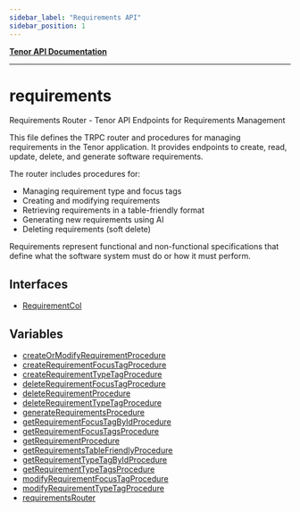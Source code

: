 ```yaml
---
sidebar_label: "Requirements API"
sidebar_position: 1
---
```


[**Tenor API Documentation**](../README.md)

***

# requirements

Requirements Router - Tenor API Endpoints for Requirements Management

This file defines the TRPC router and procedures for managing requirements in the Tenor application.
It provides endpoints to create, read, update, delete, and generate software requirements.

The router includes procedures for:
- Managing requirement type and focus tags
- Creating and modifying requirements
- Retrieving requirements in a table-friendly format
- Generating new requirements using AI
- Deleting requirements (soft delete)

Requirements represent functional and non-functional specifications that define
what the software system must do or how it must perform.

## Interfaces

- [RequirementCol](interfaces/RequirementCol.md)

## Variables

- [createOrModifyRequirementProcedure](variables/createOrModifyRequirementProcedure.md)
- [createRequirementFocusTagProcedure](variables/createRequirementFocusTagProcedure.md)
- [createRequirementTypeTagProcedure](variables/createRequirementTypeTagProcedure.md)
- [deleteRequirementFocusTagProcedure](variables/deleteRequirementFocusTagProcedure.md)
- [deleteRequirementProcedure](variables/deleteRequirementProcedure.md)
- [deleteRequirementTypeTagProcedure](variables/deleteRequirementTypeTagProcedure.md)
- [generateRequirementsProcedure](variables/generateRequirementsProcedure.md)
- [getRequirementFocusTagByIdProcedure](variables/getRequirementFocusTagByIdProcedure.md)
- [getRequirementFocusTagsProcedure](variables/getRequirementFocusTagsProcedure.md)
- [getRequirementProcedure](variables/getRequirementProcedure.md)
- [getRequirementsTableFriendlyProcedure](variables/getRequirementsTableFriendlyProcedure.md)
- [getRequirementTypeTagByIdProcedure](variables/getRequirementTypeTagByIdProcedure.md)
- [getRequirementTypeTagsProcedure](variables/getRequirementTypeTagsProcedure.md)
- [modifyRequirementFocusTagProcedure](variables/modifyRequirementFocusTagProcedure.md)
- [modifyRequirementTypeTagProcedure](variables/modifyRequirementTypeTagProcedure.md)
- [requirementsRouter](variables/requirementsRouter.md)
